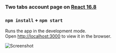 ### Two tabs account page on [React 16.8](https://github.com/facebook/react/blob/master/CHANGELOG.md#1680-february-6-2019)

### `npm install` + `npm start`

Runs the app in the development mode.<br />
Open [http://localhost:3000](http://localhost:3000) to view it in the browser.

![Screenshot](https://github.com/TarasSawchuk/account-card/raw/master/account-card/Account-page-review.png)